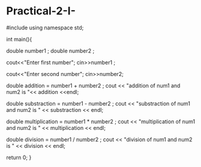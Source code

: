 # Practical-2-I-
#include <iostream>
using namespace std;

int main(){
  
  double number1 ;
  double number2 ;

 cout<<"Enter first number";
    cin>>number1 ;
  
 cout<<"Enter second number";
    cin>>number2;
    
 double addition = number1 + number2 ;
    cout << "addition of num1 and num2 is "<< addition <<endl;
  
double substraction = number1 - number2 ;
cout << "substraction of num1 and num2 is " << substraction << endl;
    
double multiplication = number1 * number2 ;
    cout << "multiplication of num1 and num2 is " << multiplication << endl;
  
 double division = number1 / number2 ;
    cout << "division of num1 and num2 is " << division << endl;

return 0;
}
